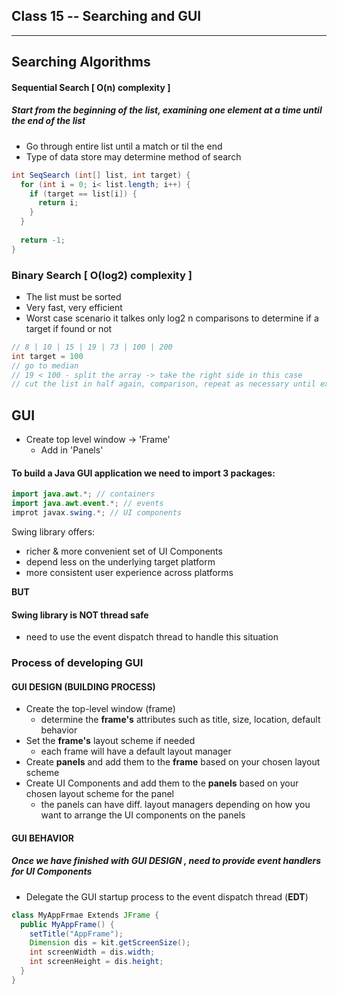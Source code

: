 ## Class 15 -- Searching and GUI

---

## Searching Algorithms

#### Sequential Search [ O(n) complexity ]

##### Start from the beginning of the list, examining one element at a time until the end of the list
  
- Go through entire list until a match or til the end
- Type of data store may determine method of search

```Java
int SeqSearch (int[] list, int target) {
  for (int i = 0; i< list.length; i++) {
    if (target == list[i]) {
      return i;
    }
  }
  
  return -1;
}
```

### Binary Search [ O(log2) complexity ]

- The list must be sorted
- Very fast, very efficient
- Worst case scenario it talkes only log2 n comparisons to determine if a target if found or not

```java
// 8 | 10 | 15 | 19 | 73 | 100 | 200
int target = 100
// go to median
// 19 < 100 - split the array -> take the right side in this case
// cut the list in half again, comparison, repeat as necessary until exhaustion
```

## GUI

- Create top level window -> 'Frame'
  - Add in 'Panels'
  
#### To build a Java GUI application we need to import 3 packages:

```java
import java.awt.*; // containers
import java.awt.event.*; // events
improt javax.swing.*; // UI components
```

Swing library offers:
- richer & more convenient set of UI Components
- depend less on the underlying target platform
- more consistent user experience across platforms

**BUT**

#### Swing library is NOT thread safe

- need to use the event dispatch thread to handle this situation

### Process of developing GUI

#### GUI DESIGN (BUILDING PROCESS)

- Create the top-level window (frame)
  - determine the **frame's** attributes such as title, size, location, default behavior
- Set the **frame's** layout scheme if needed
  - each frame will have a default layout manager
- Create **panels** and add them to the **frame** based on your chosen layout scheme
- Create UI Components and add them to the **panels**  based on your chosen layout scheme for the panel
  - the panels can have diff. layout managers depending on how you want to arrange the UI components on the panels
  
#### GUI BEHAVIOR

##### Once we have finished with **GUI DESIGN** , need to provide event handlers for UI Components

- Delegate the GUI startup process to the event dispatch thread (**EDT**)

```Java
class MyAppFrmae Extends JFrame {
  public MyAppFrame() {
    setTitle("AppFrame");
    Dimension dis = kit.getScreenSize();
    int screenWidth = dis.width;
    int screenHeight = dis.height;
  }
}
```
  
